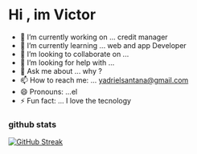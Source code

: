 #

# Hi ,  im Victor 

- 🔭 I’m currently working on ... credit manager 
- 🌱 I’m currently learning ... web and app Developer
- 👯 I’m looking to collaborate on ...
- 🤔 I’m looking for help with ...
- 💬 Ask me about ... why ?
- 📫 How to reach me: ... yadrielsantana@gmail.com
- 😄 Pronouns: ...el 
- ⚡ Fun fact: ... I love the tecnology


### github stats

[![GitHub Streak](https://github-readme-streak-stats.herokuapp.com?user=Vyes27&theme=dark&hide_border=FALSO&short_numbers=FALSO)](https://git.io/streak-stats)


